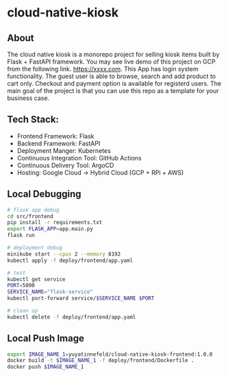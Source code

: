 # cloud-native-kiosk

## About
The cloud native kiosk is a monorepo project for selling kiosk items built by Flask + FastAPI framework. You may see live demo of this project on GCP from the following link. https://xxxx.com. This App has login system functionality. The guest user is able to browse, search and add product to cart only. Checkout and payment option is available for registerd users. The main goal of the project is that you can use this repo as a template for your business case.

## Tech Stack:
- Frontend Framework: Flask
- Backend Framework: FastAPI
- Deployment Manger: Kubernetes
- Continuous Integration Tool: GitHub Actions
- Continuous Delivery Tool: ArgoCD
- Hosting: Google Cloud -> Hybrid Cloud (GCP + RPi + AWS)
## Local Debugging

```bash
# flask app debug
cd src/frontend
pip install -r requirements.txt
export FLASK_APP=app.main.py
flask run

# deployment debug
minikube start --cpus 2 --memory 8192
kubectl apply -f deploy/frontend/app.yaml

# test
kubectl get service
PORT=5000
SERVICE_NAME="flask-service"
kubectl port-forward service/$SERVICE_NAME $PORT

# clean up
kubectl delete -f deploy/frontend/app.yaml
```

## Local Push Image
```bash
export IMAGE_NAME_1=yuyatinnefeld/cloud-native-kiosk-frontend:1.0.0
docker build -t $IMAGE_NAME_1 -f deploy/frontend/Dockerfile .
docker push $IMAGE_NAME_1
```

